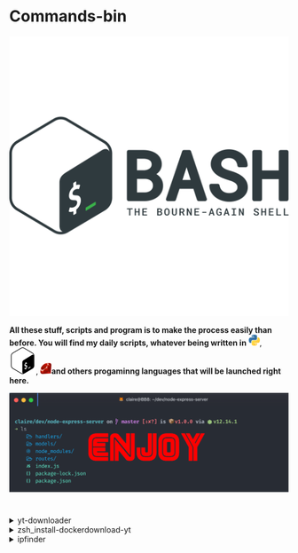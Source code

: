 
# Commands-bin

<img src="/src/img/svgviewer-output-bash-logo.svg">

**All these stuff, scripts and program is to make the process easily than before. You will find my daily scripts, whatever being written in** <img src="/src/img/svgviewer-output -python3.svg" width="20" height="20">, <img src="/src/img/svgviewer-output.svg">, <img src="/src/img/svgviewer-output-ruby.svg" width="20" height="20">**and others progaminng languages that will be launched right here.**

<img src="/src/img/terminal_enjoy.png">

#

<!-- yt-downloader -->

<details><summary>yt-downloader</summary>
<p>

<img src="/src/img/yt-downloader-logo.png">

**Download music from youtube just passing link parameter `-d`**

[See download-yt.sh](https://github.com/leone-sh/Commands-bin/blob/main/download-yt/download-yt.sh)

#### Install
```bash
wget https://raw.githubusercontent.com/leone-sh/Commands-bin/main/download-yt/download-yt.sh
```

</p>
</details>

<!-- zsh_install-dockerdownload-yt -->

<details><summary>zsh_install-dockerdownload-yt</summary>
<p>

<img src="/src/img/zsh_install-dockerdownload-yt.svg">

**Download zsh on docker container automatically**

[See zsh_install.sh](https://github.com/leone-sh/Commands-bin/blob/main/zsh_install-docker/zsh_install.sh)

#### Install
```bash
wget https://raw.githubusercontent.com/leone-sh/Commands-bin/main/zsh_install-docker/zsh_install.sh
```

</p>
</details>

<!-- ipfinder -->

<details><summary>ipfinder</summary>
<p>


<img src="/src/img/ipfinder.svg">

**Show the active ip on network 1-100**


[See ipfinder.sh](https://github.com/leone-sh/Commands-bin/tree/main/ipfinder)


#### Install
```bash
wget https://raw.githubusercontent.com/leone-sh/Commands-bin/main/ipfinder/ipfinder.sh
```

<!-- Delete all resource groups on azure with one command-->

<details><summary>CLICK ME</summary>
<p>

**Delete all resource groups from azure with one command I did**

```bash
for group in $(az group list | grep "name" | cut -d ":" -f 2 | cut -d "\"" -f 2); do az group delete -y --no-wait --resource-group $group; done

```

</p>
</details>


